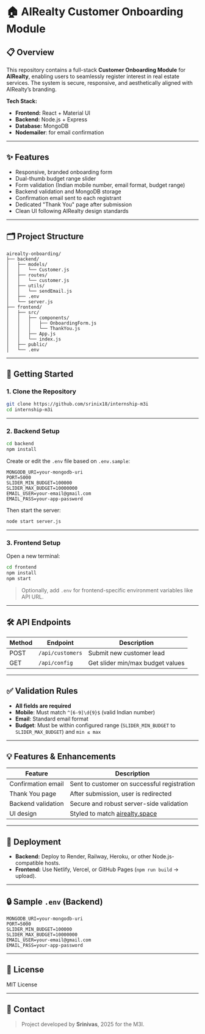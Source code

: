 # 🏠 AIRealty Customer Onboarding Module

## 📋 Overview

This repository contains a full-stack **Customer Onboarding Module** for **AIRealty**, enabling users to seamlessly register interest in real estate services. The system is secure, responsive, and aesthetically aligned with AIRealty’s branding.

**Tech Stack:**
- **Frontend:** React + Material UI
- **Backend:** Node.js + Express
- **Database:** MongoDB
- **Nodemailer**: for email confirmation

---

## ✨ Features

- Responsive, branded onboarding form
- Dual-thumb budget range slider
- Form validation (Indian mobile number, email format, budget range)
- Backend validation and MongoDB storage
- Confirmation email sent to each registrant
- Dedicated "Thank You" page after submission
- Clean UI following AIRealty design standards

---

## 🗂 Project Structure

```
airealty-onboarding/
├── backend/
│   ├── models/
│   │   └── Customer.js
│   ├── routes/
│   │   └── customer.js
│   ├── utils/
│   │   └── sendEmail.js
│   ├── .env
│   └── server.js
├── frontend/
│   ├── src/
│   │   ├── components/
│   │   │   ├── OnboardingForm.js
│   │   │   └── ThankYou.js
│   │   ├── App.js
│   │   └── index.js
│   ├── public/
│   └── .env
```

---

## 🚀 Getting Started

### 1. Clone the Repository

```bash
git clone https://github.com/srinix18/internship-m3i
cd internship-m3i
```

---

### 2. Backend Setup

```bash
cd backend
npm install
```

Create or edit the `.env` file based on `.env.sample`:

```env
MONGODB_URI=your-mongodb-uri
PORT=5000
SLIDER_MIN_BUDGET=100000
SLIDER_MAX_BUDGET=10000000
EMAIL_USER=your-email@gmail.com
EMAIL_PASS=your-app-password
```

Then start the server:

```bash
node start server.js
```

---

### 3. Frontend Setup

Open a new terminal:

```bash
cd frontend
npm install
npm start
```

> Optionally, add `.env` for frontend-specific environment variables like API URL.

---

## 🛠 API Endpoints

| Method | Endpoint            | Description                        |
|--------|---------------------|------------------------------------|
| POST   | `/api/customers`    | Submit new customer lead           |
| GET    | `/api/config`       | Get slider min/max budget values   |

---

## ✅ Validation Rules

- **All fields are required**
- **Mobile**: Must match `^[6-9]\d{9}$` (valid Indian number)
- **Email**: Standard email format
- **Budget**: Must be within configured range (`SLIDER_MIN_BUDGET` to `SLIDER_MAX_BUDGET`) and `min ≤ max`

---

## 💡 Features & Enhancements

| Feature              | Description                                          |
|----------------------|------------------------------------------------------|
| Confirmation email   | Sent to customer on successful registration          |
| Thank You page       | After submission, user is redirected                 |
| Backend validation   | Secure and robust server-side validation             |
|UI design             | Styled to match [airealty.space](https://airealty.space) |

---



## 🚀 Deployment

- **Backend:** Deploy to Render, Railway, Heroku, or other Node.js-compatible hosts.
- **Frontend:** Use Netlify, Vercel, or GitHub Pages (`npm run build` → upload).

---

## 🔒 Sample `.env` (Backend)

```env
MONGODB_URI=your-mongodb-uri
PORT=5000
SLIDER_MIN_BUDGET=100000
SLIDER_MAX_BUDGET=10000000
EMAIL_USER=your-email@gmail.com
EMAIL_PASS=your-app-password
```

---

## 📄 License

MIT License

---

## 🙋 Contact



> Project developed by **Srinivas**, 2025 for the M3I.
